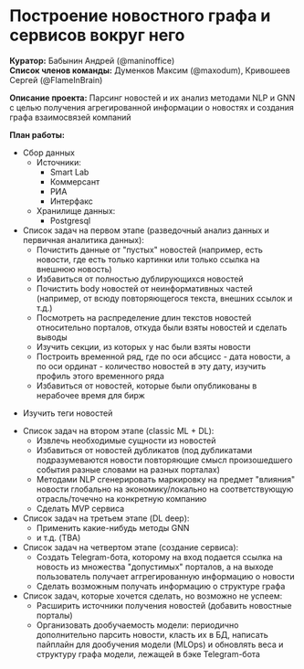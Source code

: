 # Построение новостного графа и сервисов вокруг него


**Куратор:** Бабынин Андрей (@maninoffice)  
**Список членов команды:** Думенков Максим (@maxodum), Кривошеев Сергей (@FlameInBrain)  

**Описание проекта:** Парсинг новостей и их анализ методами NLP и GNN с целью получения агрегированной информации о новостях и создания графа взаимосвязей компаний

**План работы:**
* Сбор данных
  - Источники:
    * Smart Lab
    * Коммерсант
    * РИА
    * Интерфакс
  - Хранилище данных: 
    * Postgresql   
* Список задач на первом этапе (разведочный анализ данных и первичная аналитика данных):   
  - Почистить данные от "пустых" новостей (например, есть новости, где есть только картинки или только ссылка на внешнюю новость)    
  - Избавиться от полностью дублирующихся новостей   
  - Почистить body новостей от неинформативных частей     (например, от всюду повторяющегося текста, внешних ссылок и т.д.)    
  - Посмотреть на распределение длин текстов новостей относительно порталов, откуда были взяты новостей и сделать выводы   
  - Изучить секции, из которых у нас были взяты новости   
  - Построить временной ряд, где по оси абсцисс - дата новости, а по оси ординат - количество новостей в эту дату, изучить профиль этого временного ряда   
  - Избавиться от новостей, которые были опубликованы в нерабочее время для бирж    
- Изучить теги новостей   
* Список задач на втором этапе (classic ML + DL):
  - Извлечь необходимые сущности из новостей   
  - Избавиться от новостей дубликатов (под дубликатами подразумеваются новости повторяющие смысл произошедшего события разные словами на разных порталах)   
  - Методами NLP сгенерировать маркировку на предмет "влияния" новости глобально на экономику/локально на соответствующую отрасль/точечно на конкретную компанию   
  - Сделать MVP сервиса   
* Список задач на третьем этапе (DL deep):
  - Применить какие-нибудь методы GNN
  - и т.д. (TBA)
* Список задач на четвертом этапе (создание сервиса):
  - Создать Telegram-бота, которому на вход подается ссылка на новость из множества "допустимых" порталов, а на выходе пользователь получает аггрегированную информацию о новости
  - Сделать возможным получать информацию о структуре графа
* Список задач, которые хочется сделать, но возможно не успеем:
  - Расширить источники получения новостей (добавить новостные порталы)    
  - Организовать дообучаемость модели: периодично дополнительно парсить новости, класть их в БД, написать пайплайн для дообучения модели (MLOps) и обновлять веса и структуру графа модели, лежащей в бэке Telegram-бота    
